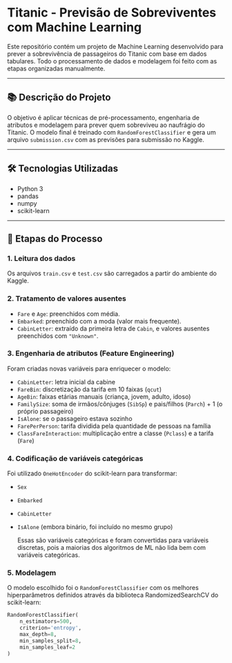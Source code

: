 # Titanic - Previsão de Sobreviventes com Machine Learning

Este repositório contém um projeto de Machine Learning desenvolvido para prever a sobrevivência de passageiros do Titanic com base em dados tabulares. Todo o processamento de dados e modelagem foi feito com as etapas organizadas manualmente.

---

## 📚 Descrição do Projeto

O objetivo é aplicar técnicas de pré-processamento, engenharia de atributos e modelagem para prever quem sobreviveu ao naufrágio do Titanic. O modelo final é treinado com `RandomForestClassifier` e gera um arquivo `submission.csv` com as previsões para submissão no Kaggle.

---

## 🛠️ Tecnologias Utilizadas

- Python 3
- pandas
- numpy
- scikit-learn

---

## 📁 Etapas do Processo

### 1. Leitura dos dados
Os arquivos `train.csv` e `test.csv` são carregados a partir do ambiente do Kaggle.

### 2. Tratamento de valores ausentes
- `Fare` e `Age`: preenchidos com média.
- `Embarked`: preenchido com a moda (valor mais frequente).
- `CabinLetter`: extraído da primeira letra de `Cabin`, e valores ausentes preenchidos com `"Unknown"`.

### 3. Engenharia de atributos (Feature Engineering)
Foram criadas novas variáveis para enriquecer o modelo:
- `CabinLetter`: letra inicial da cabine
- `FareBin`: discretização da tarifa em 10 faixas (`qcut`)
- `AgeBin`: faixas etárias manuais (criança, jovem, adulto, idoso)
- `FamilySize`: soma de irmãos/cônjuges (`SibSp`) e pais/filhos (`Parch`) + 1 (o próprio passageiro)
- `IsAlone`: se o passageiro estava sozinho
- `FarePerPerson`: tarifa dividida pela quantidade de pessoas na família
- `ClassFareInteraction`: multiplicação entre a classe (`Pclass`) e a tarifa (`Fare`)

### 4. Codificação de variáveis categóricas
Foi utilizado `OneHotEncoder` do scikit-learn para transformar:
- `Sex`
- `Embarked`
- `CabinLetter`
- `IsAlone` (embora binário, foi incluído no mesmo grupo)

  Essas são variáveis categóricas e foram convertidas para variáveis discretas, pois a maiorias dos algoritmos de ML não lida bem com variáveis categóricas.

### 5. Modelagem
O modelo escolhido foi o `RandomForestClassifier` com os melhores hiperparâmetros definidos através da biblioteca RandomizedSearchCV do scikit-learn:
```python
RandomForestClassifier(
    n_estimators=500, 
    criterion='entropy', 
    max_depth=8, 
    min_samples_split=8, 
    min_samples_leaf=2
)
